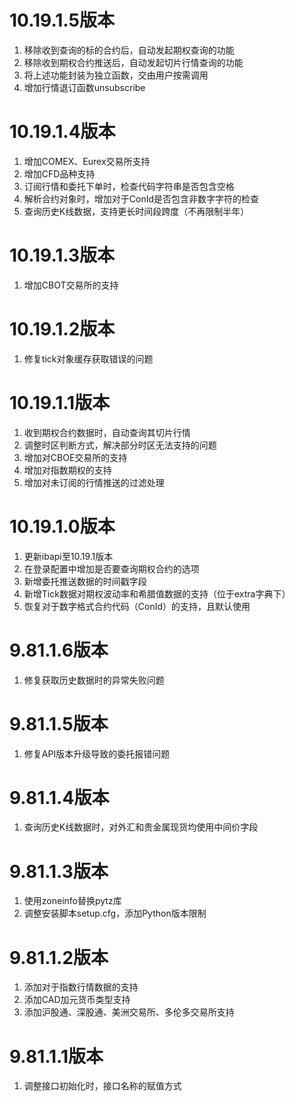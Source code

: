 # 10.19.1.5版本

1. 移除收到查询的标的合约后，自动发起期权查询的功能
2. 移除收到期权合约推送后，自动发起切片行情查询的功能
3. 将上述功能封装为独立函数，交由用户按需调用
4. 增加行情退订函数unsubscribe

# 10.19.1.4版本

1. 增加COMEX、Eurex交易所支持
2. 增加CFD品种支持
3. 订阅行情和委托下单时，检查代码字符串是否包含空格
4. 解析合约对象时，增加对于ConId是否包含非数字字符的检查
5. 查询历史K线数据，支持更长时间段跨度（不再限制半年）

# 10.19.1.3版本

1. 增加CBOT交易所的支持

# 10.19.1.2版本

1. 修复tick对象缓存获取错误的问题

# 10.19.1.1版本

1. 收到期权合约数据时，自动查询其切片行情
2. 调整时区判断方式，解决部分时区无法支持的问题
3. 增加对CBOE交易所的支持
4. 增加对指数期权的支持
5. 增加对未订阅的行情推送的过滤处理

# 10.19.1.0版本

1. 更新ibapi至10.19.1版本
2. 在登录配置中增加是否要查询期权合约的选项
3. 新增委托推送数据的时间戳字段
4. 新增Tick数据对期权波动率和希腊值数据的支持（位于extra字典下）
5. 恢复对于数字格式合约代码（ConId）的支持，且默认使用

# 9.81.1.6版本

1. 修复获取历史数据时的异常失败问题

# 9.81.1.5版本

1. 修复API版本升级导致的委托报错问题

# 9.81.1.4版本

1. 查询历史K线数据时，对外汇和贵金属现货均使用中间价字段

# 9.81.1.3版本

1. 使用zoneinfo替换pytz库
2. 调整安装脚本setup.cfg，添加Python版本限制

# 9.81.1.2版本

1. 添加对于指数行情数据的支持
2. 添加CAD加元货币类型支持
3. 添加沪股通、深股通、美洲交易所、多伦多交易所支持

# 9.81.1.1版本

1. 调整接口初始化时，接口名称的赋值方式
